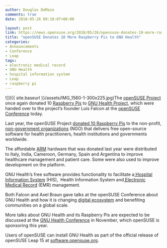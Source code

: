 ```yaml
---
author: Douglas DeMaio
comments: true
date: 2018-05-26 09:10:07+00:00

layout: post
link: https://news.opensuse.org/2018/05/26/opensuse-donates-10-more-raspberry-pis-to-gnu-health/
title: "openSUSE Donates 10 More Raspberry Pis to GNU Health"
categories:
- Announcements
- Conference
- Leap
tags:
- electronic medical record
- GNU Health
- hospital information system
- Leap
- raspberry pi
---
```

![]({{ site.baseurl }}/assets/IMG_1560-1-300x225.jpg)The [openSUSE Project](https://www.opensuse.org/) once again donated 10 [Raspberry Pis](https://www.raspberrypi.org/) to [GNU Health Project](http://health.gnu.org/), which were handed over to the project’s founder Luis Falcon at the [openSUSE Conference](https://events.opensuse.org/) today.

Last year, the openSUSE Project [donated 10 Raspberry Pis](https://news.opensuse.org/2017/03/13/gnu-health-opensuse-pioneer-shift-in-healthcare-management/) to the non-profit,[ non-government organizations](https://en.wikipedia.org/wiki/Non-governmental_organization) (NGO) that delivers free open-source software for health practitioners, health institutions and governments worldwide.

The affordable [ARM](https://www.arm.com/) hardware that was donated last year were distributed to Italy, India, Cameroon, Germany, Spain and Argentina to improve healthcare management and patient care. Some were also used to improve development on the platform.

GNU Health’s free software provides functionality to facilitate a[ Hospital Information System](https://en.wikipedia.org/wiki/Hospital_information_system) (HIS),  Health Information System and[ Electronic Medical Record](https://www.healthit.gov/providers-professionals/electronic-medical-records-emr) (EMR) management.

Both Falcon and Axel Braun gave talks at the openSUSE Conference about GNU Health and how it is changing [digital ecosystem](https://en.wikipedia.org/wiki/Digital_ecosystem) and benefiting communities on a global scale.

More talks about GNU Health and its Raspberry Pis are expected to be discussed at the [GNU Health Conference](http://www.gnuhealthcon.org/) in November, which openSUSE is sponsoring this year.

Users of openSUSE can install GNU Health as part of the official release of openSUSE Leap 15 at [software.opensuse.org](https://software.opensuse.org/).		
